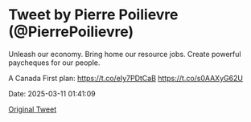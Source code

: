# Tweet by Pierre Poilievre (@PierrePoilievre)

Unleash our economy. Bring home our resource jobs. Create powerful paycheques for our people. 

A Canada First plan: https://t.co/eIy7PDtCaB https://t.co/s0AAXyG62U

Date: 2025-03-11 01:41:09

[Original Tweet](https://x.com/PierrePoilievre/status/1899274364068995480)

